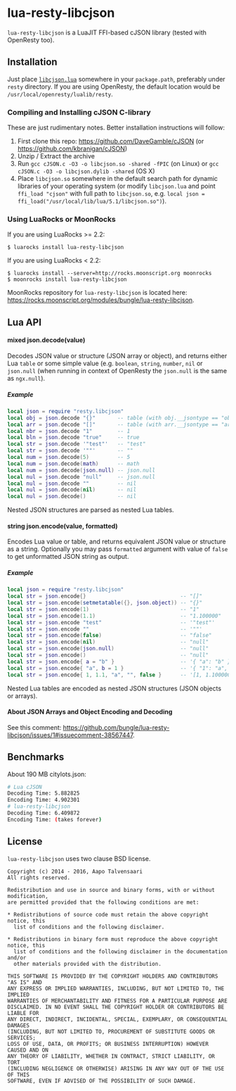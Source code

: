 # lua-resty-libcjson

`lua-resty-libcjson` is a LuaJIT FFI-based cJSON library (tested with OpenResty too).

## Installation

Just place [`libcjson.lua`](https://github.com/bungle/lua-resty-libcjson/blob/master/lib/resty/libcjson.lua) somewhere in your `package.path`, preferably under `resty` directory. If you are using OpenResty, the default location would be `/usr/local/openresty/lualib/resty`.

### Compiling and Installing cJSON C-library

These are just rudimentary notes. Better installation instructions will follow:

1. First clone this repo: https://github.com/DaveGamble/cJSON (or https://github.com/kbranigan/cJSON)
2. Unzip / Extract the archive
3. Run `gcc cJSON.c -O3 -o libcjson.so -shared -fPIC` (on Linux) or `gcc cJSON.c -O3 -o libcjson.dylib -shared` (OS X)
4. Place `libcjson.so` somewhere in the default search path for dynamic libraries of your operating system (or modify `libcjson.lua` and point `ffi_load "cjson"` with full path to `libcjson.so`, e.g. `local json = ffi_load("/usr/local/lib/lua/5.1/libcjson.so")`).

### Using LuaRocks or MoonRocks

If you are using LuaRocks >= 2.2:

```Shell
$ luarocks install lua-resty-libcjson
```

If you are using LuaRocks < 2.2:

```Shell
$ luarocks install --server=http://rocks.moonscript.org moonrocks
$ moonrocks install lua-resty-libcjson
```

MoonRocks repository for `lua-resty-libcjson`  is located here: https://rocks.moonscript.org/modules/bungle/lua-resty-libcjson.

## Lua API
#### mixed json.decode(value)

Decodes JSON value or structure (JSON array or object), and returns either Lua `table` or some simple value (e.g. `boolean`, `string`, `number`, `nil` or `json.null` (when running in context of OpenResty the `json.null` is the same as `ngx.null`).

##### Example

```lua
local json = require "resty.libcjson"
local obj = json.decode "{}"       -- table (with obj.__jsontype == "object")
local arr = json.decode "[]"       -- table (with arr.__jsontype == "array")
local nbr = json.decode "1"        -- 1
local bln = json.decode "true"     -- true
local str = json.decode '"test"'   -- "test"
local str = json.decode '""'       -- ""
local num = json.decode(5)         -- 5
local num = json.decode(math)      -- math
local num = json.decode(json.null) -- json.null
local nul = json.decode "null"     -- json.null
local nul = json.decode ""         -- nil
local nul = json.decode(nil)       -- nil
local nul = json.decode()          -- nil
```

Nested JSON structures are parsed as nested Lua tables.

#### string json.encode(value, formatted)

Encodes Lua value or table, and returns equivalent JSON value or structure as a string. Optionally you may pass `formatted` argument with value of `false` to get unformatted JSON string as output.

##### Example

```lua
local json = require "resty.libcjson"
local str = json.encode{}                              -- "[]"
local str = json.encode(setmetatable({}, json.object)) -- "{}"
local str = json.encode(1)                             -- "1"
local str = json.encode(1.1)                           -- "1.100000"
local str = json.encode "test"                         -- '"test"'
local str = json.encode ""                             -- '""'
local str = json.encode(false)                         -- "false"
local str = json.encode(nil)                           -- "null"
local str = json.encode(json.null)                     -- "null"
local str = json.encode()                              -- "null"
local str = json.encode{ a = "b" }                     -- '{ "a": "b" }'
local str = json.encode{ "a", b = 1 }                  -- '{ "1": "a", "b": 1 }'
local str = json.encode{ 1, 1.1, "a", "", false }      -- '[1, 1.100000, "a", "", false]' 
```

Nested Lua tables are encoded as nested JSON structures (JSON objects or arrays).

#### About JSON Arrays and Object Encoding and Decoding

See this comment: https://github.com/bungle/lua-resty-libcjson/issues/1#issuecomment-38567447.

## Benchmarks

About 190 MB citylots.json:

```bash
# Lua cJSON
Decoding Time: 5.882825
Encoding Time: 4.902301
# lua-resty-libcjson
Decoding Time: 6.409872
Encoding Time: (takes forever)
```

## License

`lua-resty-libcjson` uses two clause BSD license.

```
Copyright (c) 2014 - 2016, Aapo Talvensaari
All rights reserved.

Redistribution and use in source and binary forms, with or without modification,
are permitted provided that the following conditions are met:

* Redistributions of source code must retain the above copyright notice, this
  list of conditions and the following disclaimer.

* Redistributions in binary form must reproduce the above copyright notice, this
  list of conditions and the following disclaimer in the documentation and/or
  other materials provided with the distribution.

THIS SOFTWARE IS PROVIDED BY THE COPYRIGHT HOLDERS AND CONTRIBUTORS "AS IS" AND
ANY EXPRESS OR IMPLIED WARRANTIES, INCLUDING, BUT NOT LIMITED TO, THE IMPLIED
WARRANTIES OF MERCHANTABILITY AND FITNESS FOR A PARTICULAR PURPOSE ARE
DISCLAIMED. IN NO EVENT SHALL THE COPYRIGHT HOLDER OR CONTRIBUTORS BE LIABLE FOR
ANY DIRECT, INDIRECT, INCIDENTAL, SPECIAL, EXEMPLARY, OR CONSEQUENTIAL DAMAGES
(INCLUDING, BUT NOT LIMITED TO, PROCUREMENT OF SUBSTITUTE GOODS OR SERVICES;
LOSS OF USE, DATA, OR PROFITS; OR BUSINESS INTERRUPTION) HOWEVER CAUSED AND ON
ANY THEORY OF LIABILITY, WHETHER IN CONTRACT, STRICT LIABILITY, OR TORT
(INCLUDING NEGLIGENCE OR OTHERWISE) ARISING IN ANY WAY OUT OF THE USE OF THIS
SOFTWARE, EVEN IF ADVISED OF THE POSSIBILITY OF SUCH DAMAGE.
```
